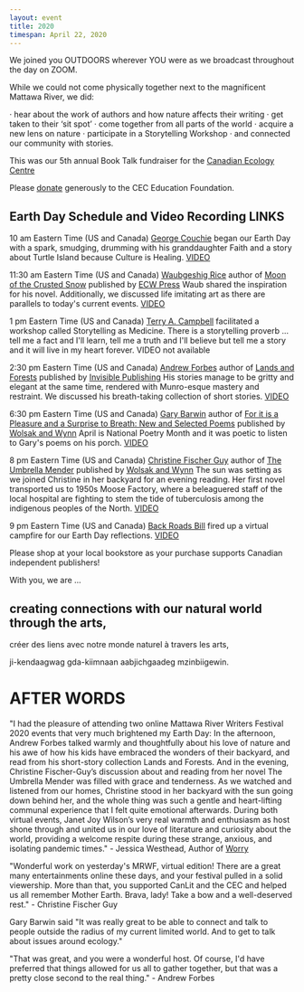 ```yaml
---
layout: event
title: 2020
timespan: April 22, 2020
---
```


We joined you OUTDOORS wherever YOU were as we broadcast throughout the day on ZOOM.

While we could not come physically together next to the magnificent Mattawa River, we did:
 
·      hear about the work of authors and how nature affects their writing
·      get taken to their ‘sit spot’
·      come together from all parts of the world
·      acquire a new lens on nature
·      participate in a Storytelling Workshop
·      and connected our community with stories.



This was our 5th annual Book Talk fundraiser for the [Canadian Ecology Centre](https://www.canadianecology.ca/)

Please [donate](https://www.canadianecology.ca/donate/) generously to the CEC Education Foundation.

## Earth Day Schedule and Video Recording LINKS

10 am Eastern Time (US and Canada)
<i class="fa fa-microphone" aria-hidden="true"></i> [George Couchie](http://www.nativeawarenesstraining.ca/)
began our Earth Day with a spark, smudging, drumming with his granddaughter Faith and a story about Turtle Island because Culture is Healing. [VIDEO](https://youtu.be/KzoLnhu87-k)


11:30 am Eastern Time (US and Canada) 
<i class="fa fa-microphone" aria-hidden="true"></i> [Waubgeshig Rice](https://www.waub.ca/about/) author of [Moon of the Crusted Snow](https://ecwpress.com/products/moon-of-the-crusted-snow?_pos=1&_sid=9ef8128d3&_ss=r) published by [ECW Press](https://ecwpress.com/) Waub shared the inspiration for his novel. Additionally, we discussed life imitating art as there are parallels to today's current events. [VIDEO](https://youtu.be/n2f-gSqE4C0)


1 pm Eastern Time (US and Canada)
<i class="fa fa-microphone" aria-hidden="true"></i>  [Terry A. Campbell](https://www.nipissingu.ca/users/terry-campbell)  facilitated a workshop called Storytelling as Medicine. There is a storytelling proverb ... tell me a fact and I'll learn, tell me a truth and I'll believe but tell me a story and it will live in my heart forever. VIDEO not available


2:30 pm Eastern Time (US and Canada)
<i class="fa fa-microphone" aria-hidden="true"></i>  [Andrew Forbes](https://andrewgforbes.com/) author of [Lands and Forests](https://invisiblepublishing.com/product/lands-and-forests/) published by [Invisible Publishing](https://invisiblepublishing.com/)
His stories manage to be gritty and elegant at the same time, rendered with Munro-esque mastery and restraint. We discussed his breath-taking collection of short stories. [VIDEO](https://youtu.be/Po42wxM82AM)


6:30 pm Eastern Time (US and Canada)
<i class="fa fa-microphone" aria-hidden="true"></i>  [Gary Barwin](https://garybarwin.com/) author of [For it is a Pleasure and a Surprise to Breath: New and Selected Poems](https://bookstore.wolsakandwynn.ca/products/for-it-is-a-pleasure-and-a-surprise-to-breathe) published by [Wolsak and Wynn](https://www.wolsakandwynn.ca/)
April is National Poetry Month and it was poetic to listen to Gary's poems on his porch. [VIDEO](https://youtu.be/CcXUGArS9Oc)


8 pm Eastern Time (US and Canada)
<i class="fa fa-microphone" aria-hidden="true"></i>  [Christine Fischer Guy](http://www.christinefischerguy.com/) author of [The Umbrella Mender](https://bookstore.wolsakandwynn.ca/products/the-umbrella-mender) published by [Wolsak and Wynn](https://www.wolsakandwynn.ca/)
The sun was setting as we joined Christine in her backyard for an evening reading. Her first novel transported us to 1950s Moose Factory, where a beleaguered staff of the local hospital are fighting to stem the tide of tuberculosis among the indigenous peoples of the North. [VIDEO](https://youtu.be/16yAJguId2c)


9 pm Eastern Time (US and Canada)
<i class="fa fa-microphone" aria-hidden="true"></i>  [Back Roads Bill](https://www.steerto.com/?page_id=72) fired up a virtual campfire for our Earth Day reflections. [VIDEO](https://youtu.be/dpFA-nkwcVo)


Please shop at your local bookstore as your purchase supports Canadian independent publishers!

With you, we are ... 

## creating connections with our natural world through the arts,

créer des liens avec notre monde naturel à travers les arts,

ji-kendaagwag gda-kiimnaan aabjichgaadeg mzinbiigewin.



# AFTER WORDS

"I had the pleasure of attending two online Mattawa River Writers Festival 2020 events that very much brightened my Earth Day: In the afternoon, Andrew Forbes talked warmly and thoughtfully about his love of nature and his awe of how his kids have embraced the wonders of their backyard, and read from his short-story collection Lands and Forests. And in the evening, Christine Fischer-Guy’s discussion about and reading from her novel The Umbrella Mender was filled with grace and tenderness. As we watched and listened from our homes, Christine stood in her backyard with the sun going down behind her, and the whole thing was such a gentle and heart-lifting communal experience that I felt quite emotional afterwards. During both virtual events, Janet Joy Wilson’s very real warmth and enthusiasm as host shone through and united us in our love of literature and curiosity about the world, providing a welcome respite during these strange, anxious, and isolating pandemic times."  - Jessica Westhead, Author of [Worry](https://www.harpercollins.ca/9781443458856/worry/)

"Wonderful work on yesterday's MRWF, virtual edition! There are a great many entertainments online these days, and your festival pulled in a solid viewership. More than that, you supported CanLit and the CEC and helped us all remember Mother Earth. Brava, lady! Take a bow and a well-deserved rest." - Christine Fischer Guy

Gary Barwin said "It was really great to be able to connect and talk to people outside the radius of my current limited world. And to get to talk about issues around ecology." 

"That was great, and you were a wonderful host. Of course, I'd have preferred that things allowed for us all to gather together, but that was a pretty close second to the real thing."  - Andrew Forbes 
